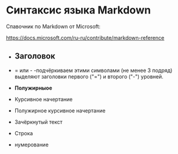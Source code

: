 # Синтаксис языка Markdown

Спавочник по Markdown от Microsoft:

https://docs.microsoft.com/ru-ru/contribute/markdown-reference

* ## Заголовок 

* = или - -подчёркиваем этими символами (не менее 3 подряд) выделяют заголовки первого ("=") и второго ("-") уровней.

* **Полужирныое**

* Курсивное начертание 

* Полужирное курсивное начертание 

* Зачёркнутый текст

* Строка 

* нумерование
